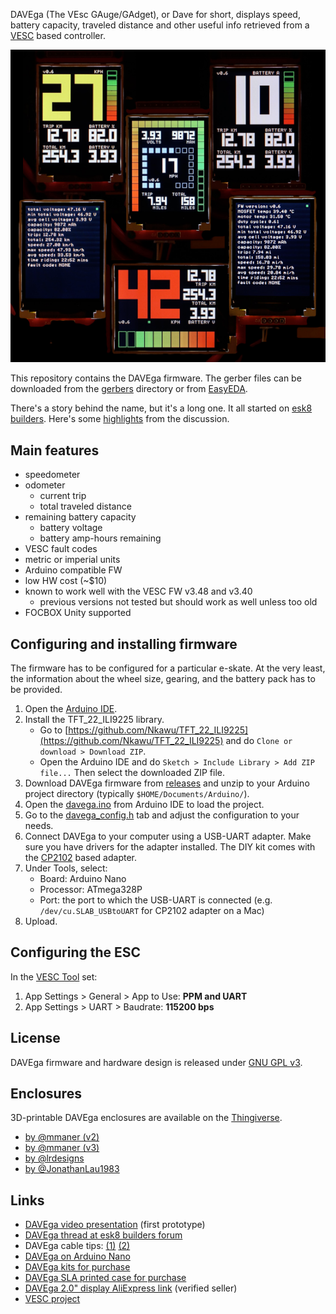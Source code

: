 DAVEga (The VEsc GAuge/GAdget), or Dave for short, displays speed, battery capacity, traveled distance and other useful info retrieved from a [VESC](https://www.vesc-project.com/) based controller.

![DAVEga](img/davega.png)

This repository contains the DAVEga firmware. The gerber files can be downloaded from the [gerbers](gerbers/) directory or from [EasyEDA](https://easyeda.com/honza.pomikalek/VESC-Gauge).

There's a story behind the name, but it's a long one. It all started on [esk8 builders](https://www.electric-skateboard.builders/t/davega-battery-monitor-odometer-speedometer/71509). Here's some [highlights](https://drive.google.com/open?id=1wQXwRZDEmFR0n38wdO90uCEpWIoIBl2a) from the discussion.

## Main features

- speedometer
- odometer
  - current trip
  - total traveled distance
- remaining battery capacity
  - battery voltage
  - battery amp-hours remaining
- VESC fault codes
- metric or imperial units
- Arduino compatible FW
- low HW cost (~$10)
- known to work well with the VESC FW v3.48 and v3.40
  - previous versions not tested but should work as well unless too old
- FOCBOX Unity supported

## Configuring and installing firmware

The firmware has to be configured for a particular e-skate. At the very least, the information about the wheel size, gearing, and the battery pack has to be provided.

1. Open the [Arduino IDE](https://www.arduino.cc/en/Main/Software).
2. Install the TFT_22_ILI9225 library.
   - Go to [https://github.com/Nkawu/TFT_22_ILI9225](https://github.com/Nkawu/TFT_22_ILI9225) and do `Clone or download > Download ZIP`.
   - Open the Arduino IDE and do `Sketch > Include Library > Add ZIP file...` Then select the downloaded ZIP file.  
3. Download DAVEga firmware from [releases](https://github.com/janpom/davega/releases) and unzip to your Arduino project directory (typically `$HOME/Documents/Arduino/`).
3. Open the [davega.ino](davega.ino) from Arduino IDE to load the project.
4. Go to the [davega_config.h](davega_config.h) tab and adjust the configuration to your needs.
5. Connect DAVEga to your computer using a USB-UART adapter. Make sure you have drivers for the adapter installed. The DIY kit comes with the [CP2102](https://www.silabs.com/products/development-tools/software/usb-to-uart-bridge-vcp-drivers) based adapter.
6. Under Tools, select:
   - Board: Arduino Nano
   - Processor: ATmega328P
   - Port: the port to which the USB-UART is connected (e.g. `/dev/cu.SLAB_USBtoUART` for CP2102 adapter on a Mac)
7. Upload.

## Configuring the ESC

In the [VESC Tool](https://vesc-project.com/vesc_tool) set:

1. App Settings > General > App to Use: **PPM and UART**
2. App Settings > UART > Baudrate: **115200 bps**

## License

DAVEga firmware and hardware design is released under [GNU GPL v3](LICENSE).

## Enclosures

3D-printable DAVEga enclosures are available on the [Thingiverse](https://thingiverse.com/).
- [by @mmaner (v2)](https://www.thingiverse.com/thing:3218890)
- [by @mmaner (v3)](https://www.thingiverse.com/thing:3274207)
- [by @lrdesigns](https://www.thingiverse.com/thing:3171000)
- [by @JonathanLau1983](https://www.thingiverse.com/thing:3248802)

## Links

- [DAVEga video presentation](https://youtu.be/u4e83JhVZNA) (first prototype)
- [DAVEga thread at esk8 builders forum](https://www.electric-skateboard.builders/t/davega-battery-monitor-odometer-speedometer/71509)
- DAVEga cable tips:
  [(1)](https://www.electric-skateboard.builders/t/davega-battery-monitor-odometer-speedometer/71509/726?u=janpom)
  [(2)](https://www.electric-skateboard.builders/t/davega-battery-monitor-odometer-speedometer/71509/293?u=janpom)
- [DAVEga on Arduino Nano](https://www.electric-skateboard.builders/t/davega-battery-monitor-odometer-speedometer/71509/209?u=janpom)
- [DAVEga kits for purchase](https://www.electric-skateboard.builders/t/davega-second-batch/82070)
- [DAVEga SLA printed case for purchase](https://www.electric-skateboard.builders/t/davega-lrdesigns-sla-printed-case/82435)
- [DAVEga 2.0" display AliExpress link](https://www.aliexpress.com/item/ILI9225-2-0-Inch-UART-TFT-LCD-Display-Module-SPI-Interface-Colorful-Screen-Serial-Port-176x220/32792711665.html) (verified seller)
- [VESC project](https://www.vesc-project.com/)
